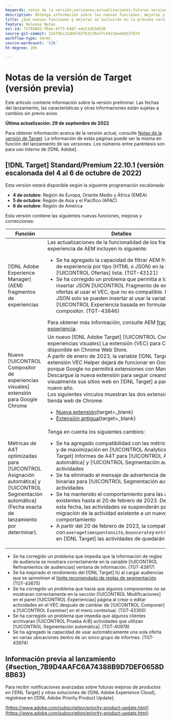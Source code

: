 ```yaml
---
keywords: notas de la versión;versiones;actualizaciones;futuras versiones;mejoras;nuevas funciones;correcciones;actualizaciones;versión preliminar
description: Obtenga información sobre las nuevas funciones, mejoras y correcciones que incluirá la próxima versión de Adobe Target, incluidos el SDK, la API y las bibliotecas de JavaScript.
title: ¿Qué nuevas funciones y mejoras se incluirán en la próxima versión?
feature: Release Notes
exl-id: f2783042-f6ee-4f73-b487-ede11d55d530
source-git-commit: 224f95c21db67d27b31f0a3fc44216ee6033f874
workflow-type: tm+mt
source-wordcount: '526'
ht-degree: 28%

---
```


# Notas de la versión de Target (versión previa)

Este artículo contiene información sobre la versión preliminar. Las fechas del lanzamiento, las características y otras informaciones están sujetas a cambios sin previo aviso.

**Última actualización: 29 de septiembre de 2022**

Para obtener información acerca de la versión actual, consulte [Notas de la versión de Target](release-notes.md). La información de estas páginas puede ser la misma en función del lanzamiento de las versiones. Los números entre paréntesis son para uso interno de [!DNL Adobe].

## [!DNL Target] Standard/Premium 22.10.1 (versión escalonada del 4 al 6 de octubre de 2022)

Esta versión estará disponible según la siguiente programación escalonada:

* **4 de octubre**: Región de Europa, Oriente Medio y África (EMEA)
* **5 de octubre**: Región de Asia y el Pacífico (APAC)
* **6 de octubre**: Región de América

Esta versión contiene las siguientes nuevas funciones, mejoras y correcciones:

| Función | Detalles |
| --- | --- |
| [!DNL Adobe Experience Manager] (AEM) fragmentos de experiencias | Las actualizaciones de la funcionalidad de los fragmentos de experiencia de AEM incluyen lo siguiente:<ul><li>Se ha agregado la capacidad de filtrar AEM fragmentos de experiencia por tipo (HTML o JSON) en la variable [!UICONTROL Ofertas] lista. (TGT-43121)</li><li>Se ha corregido un problema que permitía a los clientes insertar JSON [!UICONTROL Fragmento de experiencia] ofertas al usar el VEC, que no es compatible. Las ofertas JSON solo se pueden insertar al usar la variable [!UICONTROL Experiencia basada en formularios] compositor. (TGT-43846)</li></ul>Para obtener más información, consulte AEM [fragmentos de experiencia](/help/main/c-experiences/c-manage-content/aem-experience-fragments.md). |
| Nuevo [!UICONTROL Compositor de experiencias visuales] extensión para Google Chrome | Un nuevo [!DNL Adobe Target] [!UICONTROL Compositor de experiencias visuales] La extensión (VEC) para Chrome está disponible en Chrome Web Store.<br>A partir de enero de 2023, la variable [!DNL Target] La extensión VEC Helper dejará de funcionar en Google Chrome porque Google no permitirá extensiones con Manifest V2. Descargue la nueva extensión para seguir creando visualmente sus sitios web en [!DNL Target] a partir del nuevo año.<br>Los siguientes vínculos muestran las dos extensiones en la tienda web de Chrome:<ul><li>[Nueva extensión](https://chrome.google.com/webstore/detail/adobe-experience-cloud-vi/kgmjjkfjacffaebgpkpcllakjifppnca){target=_blank}</li><li>[Extensión antigua](https://chrome.google.com/webstore/detail/adobe-target-vec-helper/ggjpideecfnbipkacplkhhaflkdjagak){target=_blank}</li></ul> |
| Métricas de A4T optimizadas para [!UICONTROL Asignación automática] y [!UICONTROL Segmentación automática]<br>(Fecha exacta de lanzamiento por determinar). | Tenga en cuenta los siguientes cambios:<ul><li>Se ha agregado compatibilidad con las métricas binarias y de maximización en [!UICONTROL Analytics para Target] Informes de A4T para [!UICONTROL Asignación automática] y [!UICONTROL Segmentación automática] actividades</li><li>Se ha eliminado el mensaje de advertencia de métricas binarias para [!UICONTROL Segmentación automática] actividades</li><li>Se ha mantenido el comportamiento para las actividades existentes hasta el 20 de febrero de 2023. Después de esta fecha, las actividades se suspenderán para forzar la migración de la actividad existente a un nuevo comportamiento</li><li>A partir del 20 de febrero de 2023, la compatibilidad con `averagetimespentonsite`, `bouncerate`y `entries` métricas en [!DNL Target] las actividades de quedarán obsoletas.</li></ul> |

* Se ha corregido un problema que impedía que la información de reglas de audiencia se mostrara correctamente en la variable [!UICONTROL Refinamientos de audiencias] ventana de información. (TGT-43917)
* Se ha mejorado el rendimiento del [!DNL Target] IU al cargar audiencias que se aproximan al [límite recomendado de reglas de segmentación](/help/main/r-troubleshooting-target/target-limits.md#targeting-rules). (TGT-43675)
* Se ha corregido un problema que hacía que algunos componentes no se mostraran correctamente en la sección [!UICONTROL Modificaciones] en el panel [!UICONTROL Experiencias] página al crear o editar actividades en el VEC después de cambiar de [!UICONTROL Componer] a [!UICONTROL Examinar] en el menú contextual. (TGT-43300)
* Se ha corregido un problema que impedía que algunos clientes archivaran [!UICONTROL Prueba A/B] actividades que utilizan [!UICONTROL Segmentación automática]. (TGT-40978)
* Se ha agregado la capacidad de usar automáticamente una sola oferta en varias ubicaciones dentro de un único grupo de informes. (TGT-43974)

## Información previa al lanzamiento {#section_7B9D4AAFC6A74388B9D7DEF0658D8B63}

Para recibir notificaciones avanzadas sobre futuras mejoras de productos en [!DNL Target] y otras soluciones de [!DNL Adobe Experience Cloud], regístrese en [!DNL Adobe Priority Product Update]:

[https://www.adobe.com/subscription/priority-product-update.html](https://www.adobe.com/subscription/priority-product-update.html)

